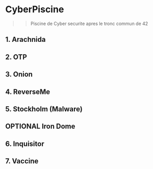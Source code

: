 # CyberPiscine
>> Piscine de Cyber securite apres le tronc commun de 42

## 1. Arachnida

## 2. OTP

## 3. Onion

## 4. ReverseMe

## 5. Stockholm (Malware)

## OPTIONAL Iron Dome

## 6. Inquisitor

## 7. Vaccine